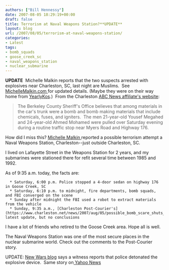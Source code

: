 ```yaml
---
authors: ["Bill Hennessy"]
date: 2007-08-05 18:29:19+00:00
draft: false
title: Terrorism at Naval Weapons Station?**UPDATE**
layout: blog
url: /2007/08/05/terrorism-at-naval-weapons-station/
categories:
- Latest
tags:
- bomb_squads
- goose_creek_sc
- naval_weapons_station
- nuclear_submarine
---
```


**UPDATE** 
Michelle Malkin reports that the two suspects arrested with explosives near Charleston, SC, last night are Muslims.  See [MichelleMalkin.com ](https://michellemalkin.com/2007/08/05/saturday-night-bomb-scare/)for updated details. (Maybe they were on their way home from [YearlyKos](https://hennessysview.com/?p=8107).)  From the Charleston [ABC News affiliate's website](https://www.abcnews4.com/news/stories/0807/444994.html):


> The Berkeley County Sheriff's Office believes that among materials in the car's trunk were a bomb and bomb making materials that include chemicals, fuses, and igniters.  The men 21-year-old Yousef Megahed and 24-year-old Ahmed Mohamed were pulled over Saturday evening during a routine traffic stop near Myers Road and Highway 176.

<!-- more -->


How did I miss this? [Michelle Malkin ](https://michellemalkin.com/2007/08/05/saturday-night-bomb-scare/)reported a possible terrorism attempt a Naval Weapons Station, Charleston--just outside Charleston, SC.

I lived on Lafayette Street in the Weapons Station for 2 years, and my submarines were stationed there for refit several time between 1985 and 1992.

As of 9:35 a.m. today, the facts are:



	  * Saturday, 6:00 p.m. Police stopped a 4-door sedan on highway 176 in Goose Creek, SC
	  * Saturday, 6:10 p.m. to midnight, fire departments, bomb squads, and FBI converged on the scene
	  * Sunday after midnight the FBI used a robot to extract materials from the vehicle
	  * Sunday, 9:35 a.m., [Charleston Post-Courier's](https://www.charleston.net/news/2007/aug/05/possible_bomb_scare_shuts_down_goose_creek_highway/) latest update, but no conclusions

I have a lot of friends who retired to the Goose Creek area. Hope all is well.

The Naval Weapons Station was one of the most secure places in the nuclear submarine world. Check out the comments to the Post-Courier story.

UPDATE: [New Wars blog](https://newwars.blogspot.com/2007/08/breaking-bomb-threat-in-charleston.html) says a witness reports that police detonated the explosive device.  Same story on[ Yahoo News](https://news.yahoo.com/s/ap/20070805/ap_on_re_us/highway_closed)
